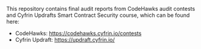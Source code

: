 This repository contains final audit reports from CodeHawks audit contests and Cyfrin Updrafts Smart Contract Security course, which can be found here:

- CodeHawks: https://codehawks.cyfrin.io/contests
- Cyfrin Updraft: https://updraft.cyfrin.io/
